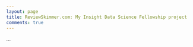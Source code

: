 ```yaml
---
layout: page
title: ReviewSkimmer.com: My Insight Data Science Fellowship project
comments: true
---
```


...
